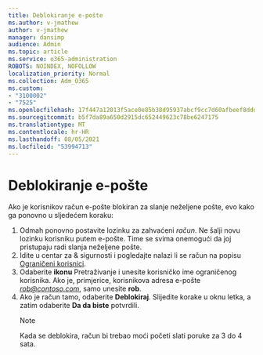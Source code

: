 ```yaml
---
title: Deblokiranje e-pošte
ms.author: v-jmathew
author: v-jmathew
manager: dansimp
audience: Admin
ms.topic: article
ms.service: o365-administration
ROBOTS: NOINDEX, NOFOLLOW
localization_priority: Normal
ms.collection: Adm_O365
ms.custom:
- "3100002"
- "7525"
ms.openlocfilehash: 17f447a12013f5ace0e85b38d95937abcf9cc7d60afbeef8dddd1c3315eb3467
ms.sourcegitcommit: b5f7da89a650d2915dc652449623c78be6247175
ms.translationtype: MT
ms.contentlocale: hr-HR
ms.lasthandoff: 08/05/2021
ms.locfileid: "53994713"
---
```

# <a name="unblock-email"></a>Deblokiranje e-pošte

Ako je korisnikov račun e-pošte blokiran za slanje neželjene pošte, evo kako ga ponovno u sljedećem koraku:

1. Odmah ponovno postavite lozinku za zahvaćeni *račun*. Ne šalji novu lozinku korisniku putem e-pošte. Time se svima onemogući da joj pristupaju radi slanja neželjene pošte.
2. Idite u centar za & sigurnosti i pogledajte nalazi li se račun na popisu [Ograničeni korisnici](https://protection.office.com/#/restrictedusers).
3. Odaberite **ikonu** Pretraživanje i unesite korisničko ime ograničenog korisnika. Ako je, primjerice, korisnikova adresa e-pošte *rob@contoso.com*, samo unesite **rob**.
4. Ako je račun tamo, odaberite **Deblokiraj**. Slijedite korake u oknu letka, a zatim odaberite **Da da biste** potvrdili.  
    > [!NOTE]
    > Kada se deblokira, račun bi trebao moći početi slati poruke za 3 do 4 sata.
